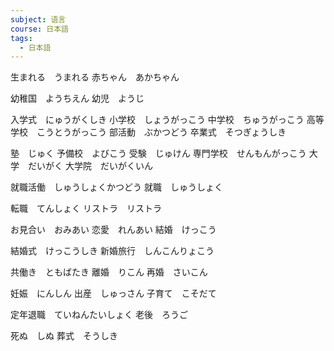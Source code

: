```yaml
---
subject: 语言
course: 日本語
tags:
  - 日本語
---
```

生まれる　うまれる
赤ちゃん　あかちゃん

幼稚国　ようちえん
幼児　ようじ

入学式　にゅうがくしき
小学校　しょうがっこう
中学校　ちゅうがっこう
高等学校　こうとうがっこう
部活動　ぶかつどう
卒業式　そつぎょうしき

塾　じゅく
予備校　よびこう
受験　じゅけん
専門学校　せんもんがっこう
大学　だいがく
大学院　だいがくいん

就職活働　しゅうしょくかつどう
就職　しゅうしょく

転職　てんしょく
リストラ　リストラ

お見合い　おみあい
恋愛　れんあい
結婚　けっこう

結婚式　けっこうしき
新婚旅行　しんこんりょこう

共働き　ともばたき
離婚　りこん
再婚　さいこん

妊娠　にんしん
出産　しゅっさん
子育て　こそだて

定年退職　ていねんたいしょく
老後　ろうご

死ぬ　しぬ
葬式　そうしき